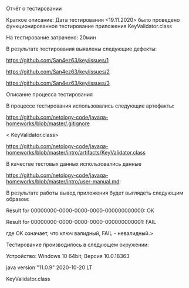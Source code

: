 Отчёт о тестировании <KeyValidator>
  

Краткое описание:
Дата тестирования <19.11.2020> было проведено функционированное тестирование приложения  KeyValidator.class


На тестирование затрачено: 20мин


В результате тестирования выявлены следующие дефекты:

<https://github.com/San4ez63/key/issues/1>

<https://github.com/San4ez63/key/issues/2>

<https://github.com/San4ez63/key/issues/3>


Описание процесса тестирования

В процессе тестирования использовались следующие артефакты:

<https://github.com/netology-code/javaqa-homeworks/blob/master/.gitignore>

< KeyValidator.class>

https://github.com/netology-code/javaqa-homeworks/blob/master/intro/artifacts/KeyValidator.class



В качестве тестовых данных использовались данные

<https://github.com/netology-code/javaqa-homeworks/blob/master/intro/user-manual.md>:


В результате работы вывод приложения будет выглядеть следующим образом:

Result for 00000000-0000-0000-0000-000000000000: OK

Result for 00000000-0000-0000-0000-000000000001: FAIL

где OK означает, что ключ валидный, FAIL - невалидный.>



Тестирование производилось в следующем окружении:

Устройство: Windows 10 64bit; Версия 10.0.18363

java version "11.0.9" 2020-10-20 LT   

KeyValidator.class
